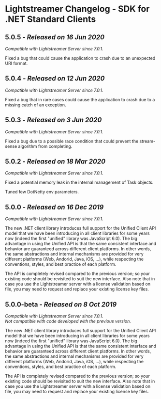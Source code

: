 # Lightstreamer Changelog - SDK for .NET Standard Clients




## 5.0.5 - <i>Released on 16 Jun 2020</i>

<i>Compatible with Lightstreamer Server since 7.0.1.</i><br/>

Fixed a bug that could cause the application to crash due to an unexpected URI format.


## 5.0.4 - <i>Released on 12 Jun 2020</i>

<i>Compatible with Lightstreamer Server since 7.0.1.</i><br/>

Fixed a bug that in rare cases could cause the application to crash due to a missing catch of an exception.


## 5.0.3 - <i>Released on 3 Jun 2020</i>

<i>Compatible with Lightstreamer Server since 7.0.1.</i><br/>

Fixed a bug due to a possible race condition that could prevent the stream-sense algorithm from completing.


## 5.0.2 - <i>Released on 18 Mar 2020</i>

<i>Compatible with Lightstreamer Server since 7.0.1.</i><br/>

Fixed a potential memory leak in the internal management of Task objects.

Tuned few DotNetty env parameters.


## 5.0.0 - <i>Released on 16 Dec 2019</i>

<i>Compatible with Lightstreamer Server since 7.0.1.</i><br/>

The new .NET client library introduces full support for the Unified Client API model that we have been introducing in all client libraries for some years now (indeed the first "unified" library was JavaScript 6.0).
The big advantage in using the Unified API is that the same consistent interface and behavior are guaranteed across different client platforms.
In other words, the same abstractions and internal mechanisms are provided for very different platforms (Web, Andorid, Java, iOS, ...), while respecting the conventions, styles, and best practice of each platform.

The API is completely revised compared to the previous version; so your existing code should be revisited to suit the new interface.
Also note that in case you use the Lightstreamer server with a license validation based on file, you may need to request and replace your existing license key files.


## 5.0.0-beta - <i>Released on 8 Oct 2019</i>

<i>Compatible with Lightstreamer Server since 7.0.1.</i><br/>
<i>Not compatible with code developed with the previous version.</i>

The new .NET client library introduces full support for the Unified Client API model that we have been introducing in all client libraries for some years now (indeed the first "unified" library was JavaScript 6.0).
The big advantage in using the Unified API is that the same consistent interface and behavior are guaranteed across different client platforms.
In other words, the same abstractions and internal mechanisms are provided for very different platforms (Web, Andorid, Java, iOS, ...), while respecting the conventions, styles, and best practice of each platform.

The API is completely revised compared to the previous version; so your existing code should be revisited to suit the new interface.
Also note that in case you use the Lightstreamer server with a license validation based on file, you may need to request and replace your existing license key files.
